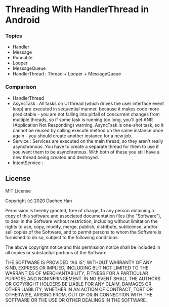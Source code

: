 Threading With HandlerThread in Android
===================================
### Topics
* Handler
* Message
* Runnable
* Looper
* MessageQueue
* HandlerThread : Thread + Looper + MessageQueue

### Comparison
* HandlerThread
* AsyncTask : All tasks on UI thread (which drives the user interface event loop) are executed in sequential manner, because it makes code more predictable - you are not falling into pitfall of concurrent changes from multiple threads, so if some task is running too long, you'll get ANR (Application Not Responding) warning. AsyncTask is one-shot task, so it cannot be reused by calling execute method on the same instance once again - you should create another instance for a new job.
* Service : Services are executed on the main thread, so they aren't really asynchronous. You have to create a separate thread for them to use if you want them to be asynchronous. With both of these you still have a new thread being created and destroyed.
* IntentService : 

License
-------
MIT License

Copyright (c) 2020 Daehee Han

Permission is hereby granted, free of charge, to any person obtaining a copy
of this software and associated documentation files (the "Software"), to deal
in the Software without restriction, including without limitation the rights
to use, copy, modify, merge, publish, distribute, sublicense, and/or sell
copies of the Software, and to permit persons to whom the Software is
furnished to do so, subject to the following conditions:

The above copyright notice and this permission notice shall be included in all
copies or substantial portions of the Software.

THE SOFTWARE IS PROVIDED "AS IS", WITHOUT WARRANTY OF ANY KIND, EXPRESS OR
IMPLIED, INCLUDING BUT NOT LIMITED TO THE WARRANTIES OF MERCHANTABILITY,
FITNESS FOR A PARTICULAR PURPOSE AND NONINFRINGEMENT. IN NO EVENT SHALL THE
AUTHORS OR COPYRIGHT HOLDERS BE LIABLE FOR ANY CLAIM, DAMAGES OR OTHER
LIABILITY, WHETHER IN AN ACTION OF CONTRACT, TORT OR OTHERWISE, ARISING FROM,
OUT OF OR IN CONNECTION WITH THE SOFTWARE OR THE USE OR OTHER DEALINGS IN THE
SOFTWARE.
